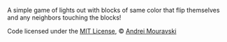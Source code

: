 A simple game of lights out with blocks of same color that flip themselves
and any neighbors touching the blocks!

Code licensed under the [MIT License](http://creativecommons.org/licenses/MIT/), © [Andrei Mouravski](http://www.amouravski.com)
